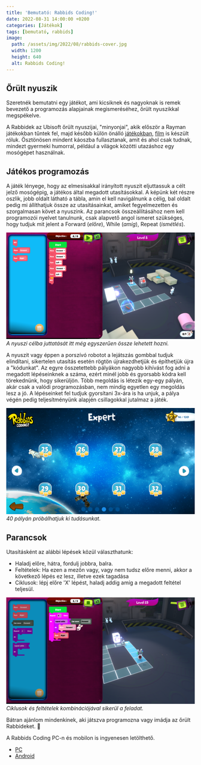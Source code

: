 ```yaml
---
title: 'Bemutató: Rabbids Coding!'
date: 2022-08-31 14:00:00 +0200
categories: [Játékok]
tags: [bemutató, rabbids]
image:
  path: /assets/img/2022/08/rabbids-cover.jpg
  width: 1200
  height: 640
  alt: Rabbids Coding!
---
```


## Őrült nyuszik

Szeretnék bemutatni egy játékot, ami kicsiknek és nagyoknak is remek bevezető a programozás alapjainak megismeréséhez, őrült nyuszikkal megspékelve.

A Rabbidek az Ubisoft őrült nyuszijai, "minyonjai", akik először a Rayman játékokban tűntek fel, majd később külön önálló [játékokban](https://en.wikipedia.org/wiki/Rabbids#Games), [film](https://www.imdb.com/title/tt15310736/) is készült róluk. Ösztönösen mindent káoszba fullasztanak, amit és ahol csak tudnak, mindezt gyermeki humorral, például a világok közötti utazáshoz egy mosógépet használnak.

## Játékos programozás

A játék lényege, hogy az elmesisakkal irányított nyuszit eljuttassuk a célt jelző mosógépig, a játékos által megadott utasításokkal.
A képünk két részre oszlik, jobb oldalt látható a tábla, amin el kell navigálnunk a célig, bal oldalt pedig mi állíthatjuk össze az utasításainkat, amiket fegyelmezetten és szorgalmasan követ a nyuszink. Az parancsok összeállításához nem kell programozói nyelvet tanulnunk, csak alapvető angol ismeret szükséges, hogy tudjuk mit jelent a Forward (*előre*), While (*amíg*), Repeat (*ismétlés*).

![A nyuszi célba juttatását itt még egyszerűen össze lehet hozni.](/assets/img/2022/08/rc-08.png)_A nyuszi célba juttatását itt még egyszerűen össze lehetett hozni._

A nyuszit vagy éppen a porszívó robotot a lejátszás gombbal tudjuk elindítani, sikertelen utasítás esetén rögtön újrakezdhetjük és építhetjük újra a "kódunkat". Az egyre összetettebb pályákon nagyobb kihívást fog adni a megadott lépéseinknek a száma, ezért minél jobb és gyorsabb kódra kell törekednünk, hogy sikerüljön. Több megoldás is létezik egy-egy pályán, akár csak a valódi programozásban, nem mindig egyetlen egy megoldás lesz a jó. A lépéseinket fel tudjuk gyorsítani 3x-ára is ha unjuk, a pálya végén pedig teljesítményünk alapjén csillagokkal jutalmaz a játék.

![40 rövid pályán próbálhatju ki magunkat](/assets/img/2022/08/rc-levels.png)_40 pályán próbálhatjuk ki tudásunkat._

## Parancsok
Utasításként az alábbi lépések közül választhatunk:
- Haladj előre, hátra, fordulj jobbra, balra.
- Feltételek: Ha ezen a mezőn vagy, vagy nem tudsz előre menni, akkor a következő lépés ez lesz, illetve ezek tagadása
- Ciklusok: lépj előre 'X' lépést, haladj addig amíg a megadott feltétel teljesül.

![Ciklusok és feltételek kombinációjával sikerül a feladat.](/assets/img/2022/08/rc-25.png)_Ciklusok és feltételek kombinációjával sikerül a feladat._

Bátran ajánlom mindenkinek, aki játszva programozna vagy imádja az őrült Rabbideket. 🙂

A Rabbids Coding PC-n és mobilon is ingyenesen letölthető.
- [PC](https://store.ubi.com/us/game/?lang=en_US&pid=5d96f9b05cdf9a2eacdf68cb&dwvar_5d96f9b05cdf9a2eacdf68cb_Platform=pcdl&edition=Free%20to%20play&source=detail)
- [Android](https://play.google.com/store/apps/details?id=com.Ubisoft.Rabbids.Coding)
